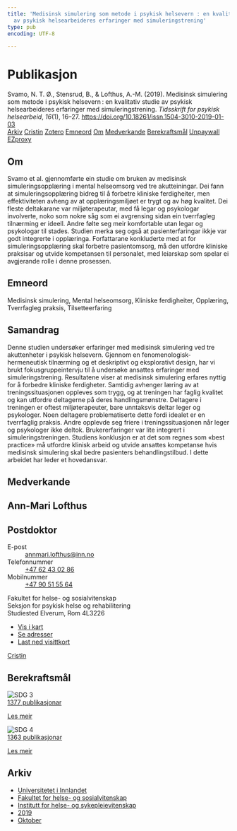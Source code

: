 ```yaml
---
title: 'Medisinsk simulering som metode i psykisk helsevern : en kvalitativ studie
  av psykisk helsearbeideres erfaringer med simuleringstrening'
type: pub
encoding: UTF-8

---
```

<h1>Publikasjon</h1>
<article id="csl-bib-container-8UJ3JPMN" class="csl-bib-container">
  <div class="csl-bib-body"> <div class="csl-entry">Svamo, N. T. Ø., Stensrud, B., &#38; Lofthus, A.-M. (2019). Medisinsk simulering som metode i psykisk helsevern : en kvalitativ studie av psykisk helsearbeideres erfaringer med simuleringstrening. <i>Tidsskrift for psykisk helsearbeid</i>, <i>16</i>(1), 16–27. <a href="https://doi.org/10.18261/issn.1504-3010-2019-01-03">https://doi.org/10.18261/issn.1504-3010-2019-01-03</a></div> </div>
  <div class="csl-bib-buttons">
    <a href="#taxonomy-article-8UJ3JPMN" alt="archive" class="csl-bib-button">Arkiv</a>
    <a href="https://app.cristin.no/results/show.jsf?id=1738479" alt="Cristin" class="csl-bib-button">Cristin</a>
    <a href="http://zotero.org/groups/5881554/items/8UJ3JPMN" alt="Zotero" class="csl-bib-button">Zotero</a>
    <a href="#keywords-article-8UJ3JPMN" alt="keywords" class="csl-bib-button">Emneord</a>
    <a href="#about-article-8UJ3JPMN" alt="about_pub" class="csl-bib-button">Om</a>
    <a href="#contributors-article-8UJ3JPMN" alt="contributors" class="csl-bib-button">Medverkande</a>
    <a href="#sdg-article-8UJ3JPMN" alt="sdg" class="csl-bib-button">Berekraftsmål</a>
    <a href="https://doi.org/10.18261/issn.1504-3010-2019-01-03" alt="Unpaywall" class="csl-bib-button">Unpaywall</a>
    <a href="https://doi.org/10.18261/issn.1504-3010-2019-01-03" alt="EZproxy" class="csl-bib-button">EZproxy</a>
  </div>
  <div id="csl-bib-meta-container-8UJ3JPMN"></div>
</article>
<div id="csl-bib-meta-8UJ3JPMN" class="csl-bib-meta">
  <article id="about-article-8UJ3JPMN" class="about_pub-article">
    <h1>Om</h1>
    Svamo et al. gjennomførte ein studie om bruken av medisinsk simuleringsopplæring i mental helseomsorg ved tre akutteiningar. Dei fann at simuleringsopplæring bidreg til å forbetre kliniske ferdigheiter, men effektiviteten avheng av at opplæringsmiljøet er trygt og av høg kvalitet. Dei fleste deltakarane var miljøterapeutar, med få legar og psykologar involverte, noko som nokre såg som ei avgrensing sidan ein tverrfagleg tilnærming er ideell. Andre følte seg meir komfortable utan legar og psykologar til stades. Studien merka seg også at pasienterfaringar ikkje var godt integrerte i opplæringa. Forfattarane konkluderte med at for simuleringsopplæring skal forbetre pasientomsorg, må den utfordre kliniske praksisar og utvide kompetansen til personalet, med leiarskap som spelar ei avgjerande rolle i denne prosessen.
  </article>
  <article id="keywords-article-8UJ3JPMN" class="keywords-article">
    <h1>Emneord</h1>
    Medisinsk simulering, Mental helseomsorg, Kliniske ferdigheiter, Opplæring, Tverrfagleg praksis, Tilsetteerfaring
  </article>
  <article id="abstract-article-8UJ3JPMN" class="abstract-article">
    <h1>Samandrag</h1>
    Denne studien undersøker erfaringer med medisinsk simulering ved tre akuttenheter i psykisk helsevern. Gjennom en fenomenologisk-hermeneutisk tilnærming og et deskriptivt og eksplorativt design, har vi brukt fokusgruppeintervju til å undersøke ansattes erfaringer med simuleringstrening. Resultatene viser at medisinsk simulering erfares nyttig for å forbedre kliniske ferdigheter. Samtidig avhenger læring av at treningssituasjonen oppleves som trygg, og at treningen har faglig kvalitet og kan utfordre deltagerne på deres handlingsmønstre. Deltagere i treningen er oftest miljøterapeuter, bare unntaksvis deltar leger og psykologer. Noen deltagere problematiserte dette fordi idealet er en tverrfaglig praksis. Andre opplevde seg friere i treningssituasjonen når leger og psykologer ikke deltok. Brukererfaringer var lite integrert i simuleringstreningen. Studiens konklusjon er at det som regnes som «best practice» må utfordre klinisk arbeid og utvide ansattes kompetanse hvis medisinsk simulering skal bedre pasienters behandlingstilbud. I dette arbeidet har leder et hovedansvar.
  </article>
  <article id="contributors-article-8UJ3JPMN" class="contributors-article">
    <h1>Medverkande</h1>
    <div class="personas"> <div class="vrtx-hinn-person-card"> <div class="photo"> <i class="lar la-user-circle missing-person"></i> </div> <div class="info"> <hgroup><h1>Ann-Mari Lofthus</h1> <h2>Postdoktor</h2> </hgroup><dl> <dt>E-post</dt> <dd> <a href="mailto:annmari.lofthus@inn.no">annmari.lofthus@inn.no</a> </dd> <dt>Telefonnummer</dt> <dd><a href="tel:+4762430286"> +47 62 43 02 86 </a></dd> <dt>Mobilnummer</dt> <dd><a href="tel:+4790515564"> +47 90 51 55 64 </a></dd> </dl> <p> Fakultet for helse- og sosialvitenskap<br> Seksjon for psykisk helse og rehabilitering<br> Studiested Elverum, Rom 4L3226 </p> <ul class="vrtx-hinn-links"> <li><a href="https://www.google.com/maps?q=60.88177,11.53669">Vis i kart</a></li> <li><a href="https://www.inn.no/finn-en-ansatt/annmari-lofthus.html#vrtx-hinn-addresses">Se adresser</a></li> <li><a href="https://www.inn.no/finn-en-ansatt/annmari-lofthus.html?vrtx=vcf">Last ned visittkort</a></li> </ul> </div> </div> <a href="https://app.cristin.no/persons/show.jsf?id=425576" alt="Cristin URL" class="personas-cristin">Cristin</a> </div>
  </article>
  <article id="sdg-article-8UJ3JPMN" class="sdg-article">
    <h1>Berekraftsmål</h1>
    <div class="sdg-container"><div id="sdg3" class="sdg">
        <img src="{{< params subfolder >}}images/sdg/sdg03_nn.png" class="image" alt="SDG 3">
        <div class="sdg-overlay">
          <a href="{{< params subfolder >}}nn/archive/?sdg=3#archive" class="sdg-publication-count"><span>1377</span> publikasjonar</a>
          <p><a href="https://fn.no/om-fn/fns-baerekraftsmaal/god-helse-og-livskvalitet?lang=nno-NO" class="sdg-read-more">Les meir</a></p>
        </div>
      </div> <div id="sdg4" class="sdg">
        <img src="{{< params subfolder >}}images/sdg/sdg04_nn.png" class="image" alt="SDG 4">
        <div class="sdg-overlay">
          <a href="{{< params subfolder >}}nn/archive/?sdg=4#archive" class="sdg-publication-count"><span>1363</span> publikasjonar</a>
          <p><a href="https://fn.no/om-fn/fns-baerekraftsmaal/god-utdanning?lang=nno-NO" class="sdg-read-more">Les meir</a></p>
        </div>
      </div></div>
  </article>
  <article id="taxonomy-article-8UJ3JPMN" class="taxonomy-article">
    <h1>Arkiv</h1>
    <ul>
      <li><a href="{{< params subfolder >}}nn/archive/?key=3DCRN523">Universitetet i Innlandet</a></li>
      <li><a href="{{< params subfolder >}}nn/archive/?key=IDKFS3MX">Fakultet for helse- og sosialvitenskap</a></li>
      <li><a href="{{< params subfolder >}}nn/archive/?key=GTV4ECMZ">Institutt for helse- og sykepleievitenskap</a></li>
      <li><a href="{{< params subfolder >}}nn/archive/?key=E7THIEEM">2019</a></li>
      <li><a href="{{< params subfolder >}}nn/archive/?key=8529QDHU">Oktober</a></li>
    </ul>
  </article>
</div>
